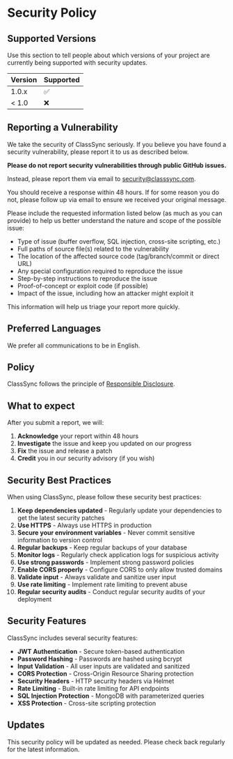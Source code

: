 # Security Policy

## Supported Versions

Use this section to tell people about which versions of your project are currently being supported with security updates.

| Version | Supported          |
| ------- | ------------------ |
| 1.0.x   | :white_check_mark: |
| < 1.0   | :x:                |

## Reporting a Vulnerability

We take the security of ClassSync seriously. If you believe you have found a security vulnerability, please report it to us as described below.

**Please do not report security vulnerabilities through public GitHub issues.**

Instead, please report them via email to [security@classsync.com](mailto:security@classsync.com).

You should receive a response within 48 hours. If for some reason you do not, please follow up via email to ensure we received your original message.

Please include the requested information listed below (as much as you can provide) to help us better understand the nature and scope of the possible issue:

- Type of issue (buffer overflow, SQL injection, cross-site scripting, etc.)
- Full paths of source file(s) related to the vulnerability
- The location of the affected source code (tag/branch/commit or direct URL)
- Any special configuration required to reproduce the issue
- Step-by-step instructions to reproduce the issue
- Proof-of-concept or exploit code (if possible)
- Impact of the issue, including how an attacker might exploit it

This information will help us triage your report more quickly.

## Preferred Languages

We prefer all communications to be in English.

## Policy

ClassSync follows the principle of [Responsible Disclosure](https://en.wikipedia.org/wiki/Responsible_disclosure).

## What to expect

After you submit a report, we will:

1. **Acknowledge** your report within 48 hours
2. **Investigate** the issue and keep you updated on our progress
3. **Fix** the issue and release a patch
4. **Credit** you in our security advisory (if you wish)

## Security Best Practices

When using ClassSync, please follow these security best practices:

1. **Keep dependencies updated** - Regularly update your dependencies to get the latest security patches
2. **Use HTTPS** - Always use HTTPS in production
3. **Secure your environment variables** - Never commit sensitive information to version control
4. **Regular backups** - Keep regular backups of your database
5. **Monitor logs** - Regularly check application logs for suspicious activity
6. **Use strong passwords** - Implement strong password policies
7. **Enable CORS properly** - Configure CORS to only allow trusted domains
8. **Validate input** - Always validate and sanitize user input
9. **Use rate limiting** - Implement rate limiting to prevent abuse
10. **Regular security audits** - Conduct regular security audits of your deployment

## Security Features

ClassSync includes several security features:

- **JWT Authentication** - Secure token-based authentication
- **Password Hashing** - Passwords are hashed using bcrypt
- **Input Validation** - All user inputs are validated and sanitized
- **CORS Protection** - Cross-Origin Resource Sharing protection
- **Security Headers** - HTTP security headers via Helmet
- **Rate Limiting** - Built-in rate limiting for API endpoints
- **SQL Injection Protection** - MongoDB with parameterized queries
- **XSS Protection** - Cross-site scripting protection

## Updates

This security policy will be updated as needed. Please check back regularly for the latest information. 
 